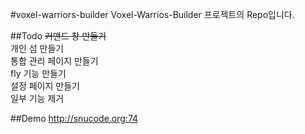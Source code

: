 #voxel-warriors-builder
Voxel-Warrios-Builder 프로젝트의 Repo입니다.

##Todo
~~커맨드 창 만들기~~<br>
개인 섬 만들기<br>
통합 관리 페이지 만들기<br>
fly 기능 만들기<br>
설정 페이지 만들기<br>
일부 기능 제거

##Demo
http://snucode.org:74
